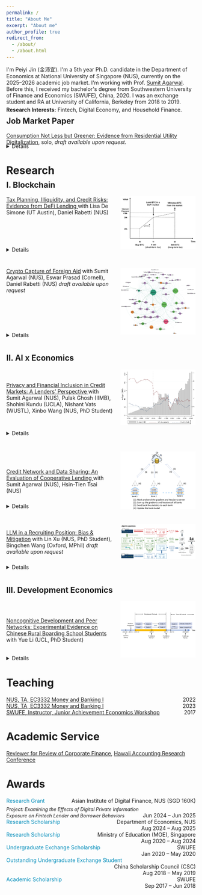 ```yaml
---
permalink: /
title: "About Me"
excerpt: "About me"
author_profile: true
redirect_from: 
  - /about/
  - /about.html
---
```

<style>
  .page, .main, .page__content, .archive {
    max-width: 1500px;
    margin: 0 auto;
    padding: 0 30px;
  }
</style>


I'm Peiyi Jin (金沛宜). I'm a 5th year Ph.D. candidate in the Department of Economics at National University of Singapore (NUS), currently on the 2025–2026 academic job market. I'm working with Prof. [Sumit Agarwal](https://www.ushakrisna.com/). Before this, I received my bachelor's degree from Southwestern University of Finance and Economics (SWUFE), China, 2020. I was an exchange student and RA at University of California, Berkeley from 2018 to 2019.

<div style="margin-top:-10px;"></div>

**Research Interests:** Fintech, Digital Economy, and Household Finance.

<div style="margin-top:-20px;"></div>

Job Market Paper
------
[Consumption Not Less but Greener: Evidence from Residential Utility Digitalization](#), solo, *draft available upon request.*
<div style="margin-top:-20px;"></div>
<details>
<p><strong>Abstract:</strong>  

This paper examines how real-time information feedback affects household consumption when price incentives are absent. Using a quasi-experimental rollout of digital devices providing real-time electricity data and remote shut-off via mobile apps, we find that treated households significantly reduce electricity use. Beyond energy savings, we observe broader spillovers: households shift diets from carbon-intensive to healthier food, substitute digital for paper use, and cut taxi rides. Our results contribute to the literature on behavioral nudges by showing that real-time digital feedback, unlike traditional static signals, can meaningfully influence consumption and promote greener lifestyles in the medium term.</p>

</details>

<div style="margin-top:30px;"></div>


Research
======
<div style="margin-top:-20px;"></div>

I. Blockchain
------

<!-- =============== 1) DeFi Lending =============== -->
<div style="margin-bottom: 40px;">

  <!-- Title line & image side by side -->
  <div style="display: flex; align-items: flex-start; gap: 20px; flex-wrap: wrap;">
    <div style="flex: 1;">
      <p style="margin: 0;">
        <a href="https://papers.ssrn.com/sol3/papers.cfm?abstract_id=4764605">
          Tax Planning, Illiquidity, and Credit Risks: Evidence from DeFi Lending
        </a> with Lisa De Simone (UT Austin), Daniel Rabetti (NUS)
      </p>
    </div>
    <div style="flex: 0 0 auto;">
      <a href="/images/blockchain1.png" target="_blank">
        <img src="/images/blockchain1.png" alt="DeFi Lending"
             style="max-width: 200px; height: auto; cursor: zoom-in;">
      </a>
    </div>
  </div>

  <div style="margin-top:-20px;"></div>

  <!-- Details below -->
  <details style="margin-top: 10px;">
    <summary style="cursor: pointer;">Details</summary>
    <p><strong>Abstract:</strong><br>
      This paper investigates how tax-planning strategies affect market liquidity and credit risks in Decentralized Finance (DeFi) lending. Using an exogenous tax shock on cryptocurrency gains and millions of transactions, we show that tax-motivated borrowing to defer capital gains taxes significantly reduces liquidity—particularly among stablecoin borrowers, high loan-to-value borrowers, and those holding assets long-term. Instrumental variable estimates indicate that tax-induced illiquidity more than doubles defaulted loan values. Robustness checks confirm these effects among highly tax-sensitive borrowers. The findings highlight implications for market stability, tax revenue forecasts, and the regulation of digital asset taxation.
    </p>

    <p><strong>Selected conferences and talks:</strong><br>
      IMF Workshop on Digital Money and Taxation (2025); Hawai‘i Accounting Research Conference (HARC, 2025); Tokenomics Conference (2024); and so on.
    </p>
  </details>

</div>

<!-- =============== 2) Crypto Capture =============== -->
<div style="margin-bottom: 40px;">

  <!-- Title line & image side by side -->
  <div style="display: flex; align-items: flex-start; gap: 20px; flex-wrap: wrap;">
    <div style="flex: 1;">
      <p style="margin: 0;">
        <a href="#">Crypto Capture of Foreign Aid</a> with Sumit Agarwal (NUS), Eswar Prasad (Cornell), Daniel Rabetti (NUS)
        <em> draft available upon request</em>
      </p>
    </div>
    <div style="flex: 0 0 auto;">
      <a href="/images/agg20.png" target="_blank">
        <img src="/images/agg20.png" alt="Crypto Capture"
             style="max-width: 200px; height: auto; cursor: zoom-in;">
      </a>
    </div>
  </div>

  <div style="margin-top:-20px;"></div>

  <!-- Details below -->
  <details style="margin-top: 10px;">
    <summary style="cursor: pointer;">Details</summary>
    <p><strong>Abstract:</strong><br>
      This paper investigates whether cryptocurrencies have become a new conduit for laundering diverted foreign aid. Using World Bank disbursement data from 2018 to 2024, linked with forensically tagged on-chain Bitcoin transactions and off-chain exchange activity, we document systematic surges in crypto transactions for anonymous wallets after disbursements, especially on exchanges located in tax haven jurisdictions. A one-standard-deviation increase in lagged aid is associated with a 0.51 log-point rise in anonymous transactions on tax haven exchanges—approximately a 66% increase—concentrated in newly created wallets and fading within two quarters. Network analysis reveals a real-time laundering pattern: funds flow through regulated platforms, then through mixers and tax haven exchanges, mirroring the classic placement, layering, and integration stages. Off-chain data confirm spikes in transactions on suspect, lightly regulated platforms. To address endogeneity in aid allocation, we use an IV strategy based on historical aid shares interacted with governance quality. Our study shows how blockchain forensics can trace hidden financial flows and offers new tools for anti-corruption and crypto regulation.
    </p>
  </details>

</div>


II. AI x Economics
------
<div style="margin-bottom: 40px;">

  <!-- Title line & image side by side -->
  <div style="display: flex; align-items: center; gap: 20px; flex-wrap: wrap;">
    <div style="flex: 1;">
      <p style="margin: 0;">
        <a href="https://drive.google.com/file/d/1QY0Ba49V9RbYpTz1cms9vca-3N3dRO-u/view">
          Privacy and Financial Inclusion in Credit Markets: A Lenders’ Perspective
        </a> with Sumit Agarwal (NUS), Pulak Ghosh (IIMB), Shohini Kundu (UCLA), Nishant Vats (WUSTL), Xinbo Wang (NUS, PhD Student)
      </p>
    </div>
    <div style="flex: 0 0 auto;">
      <a href="/images/india_loan.png" target="_blank">
        <img src="/images/india_loan.png" alt="Privacy and Inclusion"
             style="max-width: 200px; height: auto; cursor: zoom-in;">
      </a>
    </div>
  </div>

  <!-- Details below -->
  <details style="margin-top: 10px;">
    <summary style="cursor: pointer;">Details</summary>
    <p><strong>Abstract:</strong><br>
      This paper investigates the impact of privacy regulations on financial inclusion by analyzing a Google policy change that barred an Indian FinTech lender from accessing borrowers’ phone contacts. Previously, the lender used contacts as social collateral to reduce defaults. After the policy, application acceptance declined by 25.14%, while loan applications rose by 3.5%. Despite increased demand, default rates remained stable as lenders tightened selection criteria. This shift reduced lender revenues and disproportionately affected low-income, younger, credit-inexperienced, and lower-status borrowers. The findings highlight that privacy regulations, though addressing privacy concerns, can significantly hinder financial inclusion and lender profitability.
    </p>
  </details>

</div>


<div style="margin-bottom: 40px;">

  <!-- Title line & image side by side -->
  <div style="display: flex; align-items: center; gap: 20px; flex-wrap: wrap;">
    <div style="flex: 1;">
      <p style="margin: 0;">
        <a href="https://papers.ssrn.com/sol3/papers.cfm?abstract_id=4463473">
          Credit Network and Data Sharing: An Evaluation of Cooperative Lending
        </a> with Sumit Agarwal (NUS), Hsin-Tien Tsai (NUS)
      </p>
    </div>
    <div style="flex: 0 0 auto;">
      <a href="/images/bank.png" target="_blank">
        <img src="/images/bank.png" alt="Cooperative Lending"
             style="max-width: 200px; height: auto; cursor: zoom-in;">
      </a>
    </div>
  </div>

<div style="margin-top:-30px;"></div>

  <!-- Details below -->
  <details style="margin-top: 10px;">
    <summary style="cursor: pointer;">Details</summary>
    <p><strong>Abstract:</strong><br>
      This paper examines the impact of credit data sharing among competitive banks of different sizes in open banking. Analyzing data from three predecessors of Bank of America, we find that information sharing enhances predictive capabilities and increases market lending profit as the network size grows. The bank sharing loans with varying collateral amounts contributes the most to improved prediction. However, competition leads to disparities in benefits, favoring smaller banks while the largest bank experiences losses in borrowers and profits. Effective bargaining for cooperative sharing is thus emphasized. We explore the Nash equilibrium for optimal outcomes in a competitive lending market.
    </p>
  </details>

</div>


<div style="margin-bottom: 40px;">

  <!-- Title line & image side by side -->
  <div style="display: flex; align-items: center; gap: 20px; flex-wrap: wrap;">
    <div style="flex: 1;">
      <p style="margin: 0;">
        <a href="#">LLM in a Recruiting Position: Bias & Mitigation</a> with Lin Xu (NUS, PhD Student), Bingchen Wang (Oxford, MPhil)
        <em> draft available upon request</em>
      </p>
    </div>
    <div style="flex: 0 0 auto;">
      <a href="/images/pipeline.png" target="_blank">
        <img src="/images/pipeline.png" alt="LLM Bias"
             style="max-width: 200px; height: auto; cursor: zoom-in;">
      </a>
    </div>
  </div>

  <!-- Details below -->
  <details style="margin-top: 10px;">
    <summary style="cursor: pointer;">Details</summary>
    <p><strong>Keywords:</strong><br>
      Large Language Models, Algorithmic Fairness, Human-AI Interaction, Computational Social Science
    </p>
  </details>

</div>


III. Development Economics
------
<div style="margin-bottom: 40px;">

  <!-- Title line & image side by side -->
  <div style="display: flex; align-items: center; gap: 20px; flex-wrap: wrap;">
    <div style="flex: 1;">
      <p style="margin: 0;">
        <a href="https://drive.google.com/drive/folders/1HpEJP17kEhlEo0Ir61jq8qqTzFLHL4Zf">
          Noncognitive Development and Peer Networks: Experimental Evidence on Chinese Rural Boarding School Students
        </a> with Yue Li (UCL, PhD Student)
      </p>
    </div>
    <div style="flex: 0 0 auto;">
      <a href="/images/timeline.png" target="_blank">
        <img src="/images/timeline.png" alt="Noncognitive Peer Networks"
             style="max-width: 200px; height: auto; cursor: zoom-in;">
      </a>
    </div>
  </div>

<div style="margin-top:-20px;"></div>

  <!-- Details below -->
  <details style="margin-top: 10px;">
    <summary style="cursor: pointer;">Details</summary>
    <p><strong>Abstract:</strong><br>
      This paper evaluates the effects of audio bedtime stories on non-cognitive skill development among rural boarding school students in China. Using a randomized controlled trial across 63 schools, treated boarding students listened to stories via dormitory speakers, allowing identification of peer effects with untreated day students in the same classroom. Results show significant improvements in treated students, especially those with larger friendship networks, and spillover benefits for untreated peers connected to boarding friends. Early treatment boosts resilience. Employing a Linear-in-Means model, the study provides novel experimental evidence of non-cognitive skill transfer through peer networks, offering a scalable intervention impacting over four million children.
    </p>

    <p><strong>Selected conferences and talks:</strong><br>
      Royal Economic Society Annual Conference (Birmingham, 2025); Stone Centre Conference on Education and Inequality (London, 2025); Janeway Institute Cambridge PhD Workshop on Economic Networks (Cambridge, 2025); 2025 Young Economists Society Chengdu Forum (Chengdu, 2025); The Society of Labor Economists Annual Meeting (Oregon, 2024); European Association of Young Economists Annual Meeting (Paris, 2024); IFS–UCL–LSE/STICERD Development WiP Seminar (London, 2024); China Economic Association Europe/UK Annual Conference (London, 2024); UCL PhD Seminar (London, 2024); and NUS Applied Economics Student Workshop (Singapore, 2023).
    </p>
  </details>

</div>





Teaching
======

<div style="overflow:auto;">
  <a href="https://nusmods.com/modules/EC3332/money-and-banking-i">NUS, TA, EC3332 Money and Banking I</a>
  <span style="float:right;">2022</span>
</div>

<div style="overflow:auto;">
  <a href="https://nusmods.com/modules/EC3332/money-and-banking-i">NUS, TA, EC3332 Money and Banking I</a>
  <span style="float:right;">2023</span>
</div>

<div style="overflow:auto;">
  <a href="https://jausa.ja.org/programs/ja-economics">SWUFE, Instructor, Junior Achievement Economics Workshop</a>
  <span style="float:right;">2017</span>
</div>


<div style="margin-top: 20px;"></div>


Academic Service
======
[Reviewer for Review of Corporate Finance](https://www.nowpublishers.com/rcf), [Hawaii Accounting Research Conference](https://manoa.hawaii.edu/harc/)

Awards
======
<div style="overflow:auto;">
  <span style="color:#008cba;">Research Grant</span>
  <div style="float:right; text-align:right;">
    Asian Institute of Digital Finance, NUS (SGD 160K)
  </div>

  <div style="display: flex; justify-content: space-between; align-items: flex-end; margin-top: 5px;">
    <div style="flex: 1;">
      <em style="font-size: 90%;">
        Project: Examining the Effects of Digital Private Information Exposure on Fintech Lender and Borrower Behaviors
      </em>
    </div>
    <div style="text-align: right;">
      Jun 2024 – Jun 2025
    </div>
  </div>
</div>


<div style="overflow:auto;">
  <span style="color:#008cba;">Research Scholarship</span>
  <div style="float:right; text-align:right;">
    Department of Economics, NUS<br>
    Aug 2024 – Aug 2025
  </div>
</div>

<div style="overflow:auto;">
  <span style="color:#008cba;">Research Scholarship</span>
  <div style="float:right; text-align:right;">
    Ministry of Education (MOE), Singapore<br>
    Aug 2020 – Aug 2024
  </div>
</div>

<div style="overflow:auto;">
  <span style="color:#008cba;">Undergraduate Exchange Scholarship</span>
  <div style="float:right; text-align:right;">
    SWUFE<br>
    Jan 2020 – May 2020
  </div>
</div>

<div style="overflow:auto;">
  <span style="color:#008cba;">Outstanding Undergraduate Exchange Student</span>
  <div style="float:right; text-align:right;">
    China Scholarship Council (CSC)<br>
    Aug 2018 – May 2019
  </div>
</div>

<div style="overflow:auto;">
  <span style="color:#008cba;">Academic Scholarship</span>
  <div style="float:right; text-align:right;">
    SWUFE<br>
    Sep 2017 – Jun 2018
  </div>
</div>
